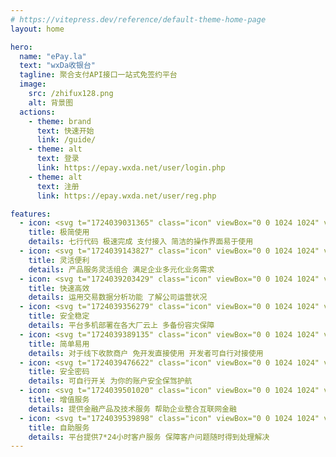 ```yaml
---
# https://vitepress.dev/reference/default-theme-home-page
layout: home

hero:
  name: "ePay.la"
  text: "wxDa收银台"
  tagline: 聚合支付API接口一站式免签约平台
  image:
    src: /zhifux128.png
    alt: 背景图
  actions:
    - theme: brand
      text: 快速开始
      link: /guide/
    - theme: alt
      text: 登录
      link: https://epay.wxda.net/user/login.php
    - theme: alt
      text: 注册
      link: https://epay.wxda.net/user/reg.php

features:
  - icon: <svg t="1724039031365" class="icon" viewBox="0 0 1024 1024" version="1.1" xmlns="http://www.w3.org/2000/svg" p-id="2876" width="32" height="32"><path d="M512 222.12H222.12c-29.11 0-52.71 23.6-52.71 52.71V907.3c0 29.11 23.6 52.71 52.71 52.71h421.65c29.11 0 52.71-23.6 52.71-52.71V406.59H564.71c-29.11 0-52.71-23.6-52.71-52.71V222.12z" fill="#E1F5FF" p-id="2877"></path><path d="M696.47 406.59L512 222.12v131.76c0 29.11 23.6 52.71 52.71 52.71h131.76z" fill="#FFD600" p-id="2878"></path><path d="M327.53 222.12H512l184.47 184.47v395.29h105.41c29.11 0 52.71-23.6 52.71-52.71V116.71c0-29.11-23.6-52.71-52.71-52.71H380.23c-29.11 0-52.71 23.6-52.71 52.71v105.41" fill="#8C9EFF" p-id="2879"></path><path d="M411.94 359.24H295.82c-11.6 0-21 9.4-21 21s9.4 21 21 21h116.12c11.6 0 21-9.4 21-21s-9.4-21-21-21zM570.06 517.35H295.82c-11.6 0-21 9.4-21 21s9.4 21 21 21h274.24c11.6 0 21-9.4 21-21 0-11.59-9.4-21-21-21zM570.06 675.47H295.82c-11.6 0-21 9.4-21 21s9.4 21 21 21h274.24c11.6 0 21-9.4 21-21s-9.4-21-21-21z" fill="#313FA0" p-id="2880"></path></svg>
    title: 极简使用
    details: 七行代码 极速完成 支付接入 简洁的操作界面易于使用
  - icon: <svg t="1724039143827" class="icon" viewBox="0 0 1024 1024" version="1.1" xmlns="http://www.w3.org/2000/svg" p-id="3445" width="32" height="32"><path d="M388.64 292.38l-96.02-170.95c-67.53 38.02-124.26 92.96-164.28 159.17l168.09 101.38c22.51-37.24 54.23-68.21 92.21-89.6z" fill="#FFFFFF" p-id="3446"></path><path d="M260 512c0-47.64 13.46-92.02 36.43-130.02L128.34 280.6C87.51 348.14 64 427.32 64 512c0 79.73 20.92 154.53 57.43 219.39l170.95-96.03C271.84 598.88 260 556.85 260 512zM512 260c47.64 0 92.02 13.46 130.02 36.43L743.4 128.34C675.85 87.51 596.68 64 512 64c-79.73 0-154.53 20.92-219.39 57.43l96.02 170.95C425.12 271.85 467.15 260 512 260z" fill="#8C9EFF" p-id="3447"></path><path d="M731.61 388.64l170.95-96.03c-38.01-67.53-92.96-124.25-159.17-164.28l-101.37 168.1c37.23 22.51 68.21 54.23 89.59 92.21z" fill="#313FA0" p-id="3448"></path><path d="M292.38 635.36l-170.95 96.03c38.02 67.53 92.95 124.25 159.17 164.28l101.38-168.09c-37.24-22.52-68.22-54.24-89.6-92.22z" fill="#FFD600" p-id="3449"></path><path d="M635.36 731.62l96.03 170.95c67.53-38.02 124.25-92.95 164.28-159.17l-168.1-101.38c-22.51 37.24-54.23 68.21-92.21 89.6z" fill="#E1F5FF" p-id="3450"></path><path d="M512 764c-47.64 0-92.02-13.46-130.02-36.43L280.6 895.66C348.14 936.49 427.32 960 512 960c79.73 0 154.53-20.92 219.39-57.43l-96.03-170.95C598.88 752.16 556.85 764 512 764zM902.57 292.61l-170.95 96.03C752.15 425.12 764 467.15 764 512c0 47.64-13.46 92.02-36.43 130.02L895.66 743.4C936.49 675.86 960 596.68 960 512c0-79.73-20.92-154.53-57.43-219.39z" fill="#8C9EFF" p-id="3451"></path></svg>
    title: 灵活便利
    details: 产品服务灵活组合 满足企业多元化业务需求
  - icon: <svg t="1724039203429" class="icon" viewBox="0 0 1024 1024" version="1.1" xmlns="http://www.w3.org/2000/svg" p-id="3732" width="32" height="32"><path d="M771 400H578.4l168-336h-336L253 533.46h171.27L267 960z" fill="#8C9EFF" p-id="3733"></path></svg>
    title: 快速高效
    details: 运用交易数据分析功能 了解公司运营状况
  - icon: <svg t="1724039356279" class="icon" viewBox="0 0 1024 1024" version="1.1" xmlns="http://www.w3.org/2000/svg" p-id="4582" width="32" height="32"><path d="M512 960c143.57-52.41 217.74-85.95 290.52-201.33C834.92 707.3 848 621.7 848 560.97V148h-5.27A693.144 693.144 0 0 1 512 64a693.144 693.144 0 0 1-330.73 84H176v412.97c0 60.74 13.07 146.33 45.48 197.7C294.26 874.05 368.43 907.59 512 960z" fill="#8C9EFF" p-id="4583"></path><path d="M624 589c-5.37 0-10.75-2.05-14.85-6.15l-224-224c-8.2-8.2-8.2-21.5 0-29.7s21.49-8.2 29.7 0l224 224c8.2 8.2 8.2 21.5 0 29.7-4.1 4.1-9.47 6.15-14.85 6.15z" fill="#FFD600" p-id="4584"></path><path d="M400 589c-5.37 0-10.75-2.05-14.85-6.15-8.2-8.2-8.2-21.5 0-29.7l224-224c8.2-8.2 21.49-8.2 29.7 0 8.2 8.2 8.2 21.5 0 29.7l-224 224c-4.1 4.1-9.47 6.15-14.85 6.15z" fill="#FFD600" p-id="4585"></path></svg>
    title: 安全稳定
    details: 平台多机部署在各大厂云上 多备份容灾保障
  - icon: <svg t="1724039389135" class="icon" viewBox="0 0 1024 1024" version="1.1" xmlns="http://www.w3.org/2000/svg" p-id="4866" width="32" height="32"><path d="M512 512m-448 0a448 448 0 1 0 896 0 448 448 0 1 0-896 0Z" fill="#8C9EFF" p-id="4867"></path><path d="M514.42 433.82c-5.37 0-10.75-2.05-14.85-6.15L346.75 274.85c-8.2-8.2-8.2-21.49 0-29.7s21.49-8.2 29.7 0l152.82 152.82c8.2 8.2 8.2 21.49 0 29.7a20.96 20.96 0 0 1-14.85 6.15z" fill="#FFFFFF" p-id="4868"></path><path d="M514.42 433.82c-5.37 0-10.75-2.05-14.85-6.15-8.2-8.2-8.2-21.5 0-29.7l152.82-152.82c8.2-8.2 21.49-8.2 29.7 0 8.2 8.2 8.2 21.5 0 29.7L529.27 427.67a20.96 20.96 0 0 1-14.85 6.15zM677.52 489.82H346.47c-11.6 0-21-9.4-21-21s9.4-21 21-21h331.05c11.6 0 21 9.4 21 21s-9.4 21-21 21zM677.52 617.8H346.47c-11.6 0-21-9.4-21-21s9.4-21 21-21h331.05c11.6 0 21 9.4 21 21s-9.4 21-21 21z" fill="#FFFFFF" p-id="4869"></path><path d="M514.42 785c-11.6 0-21-9.4-21-21V411.8c0-11.6 9.4-21 21-21s21 9.4 21 21V764c0 11.6-9.4 21-21 21zM346.47 489.82c-5.37 0-10.75-2.05-14.85-6.15-8.2-8.2-8.2-21.5 0-29.7l46.64-46.63c8.2-8.2 21.51-8.2 29.7 0 8.2 8.2 8.2 21.5 0 29.7l-46.64 46.63c-4.1 4.1-9.47 6.15-14.85 6.15zM677.52 617.8c-5.37 0-10.75-2.05-14.85-6.15l-46.63-46.63c-8.2-8.2-8.2-21.5 0-29.7s21.49-8.2 29.7 0l46.63 46.63c8.2 8.2 8.2 21.5 0 29.7-4.1 4.09-9.47 6.15-14.85 6.15z" fill="#FFFFFF" p-id="4870"></path></svg>
    title: 简单易用
    details: 对于线下收款商户 免开发直接使用 开发者可自行对接使用
  - icon: <svg t="1724039476622" class="icon" viewBox="0 0 1024 1024" version="1.1" xmlns="http://www.w3.org/2000/svg" p-id="5151" width="32" height="32"><path d="M726.62 466.38c-14.99 0-27.15-12.16-27.15-27.15V305.76c0-103.36-84.09-187.46-187.46-187.46s-187.47 84.1-187.47 187.46v129.69c0 14.99-12.16 27.15-27.15 27.15-14.99 0-27.15-12.16-27.15-27.15V305.76C270.24 172.45 378.7 64 512 64s241.77 108.45 241.77 241.76v133.47c0 14.99-12.16 27.15-27.15 27.15z" fill="#FFD600" p-id="5152"></path><path d="M805.18 960H218.82c-29.99 0-54.3-24.31-54.3-54.3V504.67c0-29.99 24.31-54.3 54.3-54.3h586.35c29.99 0 54.3 24.31 54.3 54.3V905.7c0.01 29.99-24.3 54.3-54.29 54.3z" fill="#8C9EFF" p-id="5153"></path><path d="M579.88 663.33c0-37.49-30.39-67.88-67.88-67.88s-67.88 30.39-67.88 67.88c0 26.66 15.51 49.49 37.87 60.6v60.97c0 16.57 13.43 30.01 30.01 30.01s30.01-13.44 30.01-30.01v-60.97c22.36-11.1 37.87-33.94 37.87-60.6z" fill="#FFFFFF" p-id="5154"></path></svg>
    title: 安全密码
    details: 可自行开关 为你的账户安全保驾护航
  - icon: <svg t="1724039501020" class="icon" viewBox="0 0 1024 1024" version="1.1" xmlns="http://www.w3.org/2000/svg" p-id="5379" width="32" height="32"><path d="M904 901.9H120c-30.93 0-56-25.07-56-56v-616h840c30.93 0 56 25.07 56 56v560c0 30.93-25.07 56-56 56z" fill="#8C9EFF" p-id="5380"></path><path d="M735.52 168.39c-5.37-30.46-34.42-50.8-64.87-45.42L64.17 229.9h682.19l-10.84-61.51z" fill="#313FA0" p-id="5381"></path><path d="M512 565.9c0-61.86 50.14-112 112-112h336v224H624c-61.86 0-112-50.15-112-112z" fill="#FFD600" p-id="5382"></path><path d="M232 287.57c-11.59 0-21-9.4-21-21v-14c0-11.6 9.41-21 21-21s21 9.4 21 21v14c0 11.6-9.41 21-21 21zM232 786.45c-11.59 0-21-9.4-21-21v-24.94c0-11.6 9.41-21 21-21s21 9.4 21 21v24.94c0 11.6-9.41 21-21 21z m0-124.72c-11.59 0-21-9.4-21-21v-24.94c0-11.6 9.41-21 21-21s21 9.4 21 21v24.94c0 11.6-9.41 21-21 21z m0-124.72c-11.59 0-21-9.4-21-21v-24.94c0-11.6 9.41-21 21-21s21 9.4 21 21v24.94c0 11.6-9.41 21-21 21z m0-124.72c-11.59 0-21-9.4-21-21v-24.94c0-11.6 9.41-21 21-21s21 9.4 21 21v24.94c0 11.6-9.41 21-21 21zM232 900.23c-11.59 0-21-9.4-21-21v-14c0-11.6 9.41-21 21-21s21 9.4 21 21v14c0 11.6-9.41 21-21 21z" fill="#FFFFFF" p-id="5383"></path><path d="M668.96 565.9m-42 0a42 42 0 1 0 84 0 42 42 0 1 0-84 0Z" fill="#FFFFFF" p-id="5384"></path></svg>
    title: 增值服务
    details: 提供金融产品及技术服务 帮助企业整合互联网金融
  - icon: <svg t="1724039539898" class="icon" viewBox="0 0 1024 1024" version="1.1" xmlns="http://www.w3.org/2000/svg" p-id="5665" width="32" height="32"><path d="M157.18 960c-4.84 0-9.7-1.71-13.61-5.17-8.47-7.53-9.24-20.49-1.72-28.98l104.79-118.04c7.53-8.47 20.48-9.23 28.98-1.72 8.47 7.53 9.24 20.49 1.72 28.98l-104.8 118.04c-4.06 4.57-9.7 6.89-15.36 6.89zM866.82 960c-5.66 0-11.3-2.32-15.36-6.89L746.67 835.07c-7.52-8.48-6.75-21.44 1.72-28.98 8.48-7.52 21.44-6.75 28.98 1.72l104.79 118.04c7.52 8.48 6.75 21.44-1.72 28.98a20.526 20.526 0 0 1-13.62 5.17z" fill="#FFD600" p-id="5666"></path><path d="M512 531.28m-383.02 0a383.02 383.02 0 1 0 766.04 0 383.02 383.02 0 1 0-766.04 0Z" fill="#8C9EFF" p-id="5667"></path><path d="M512 941.66c-226.28 0-410.38-184.1-410.38-410.38S285.72 120.89 512 120.89s410.38 184.1 410.38 410.38S738.28 941.66 512 941.66z m0-766.05c-196.12 0-355.66 159.54-355.66 355.66S315.88 886.94 512 886.94 867.66 727.4 867.66 531.28 708.12 175.61 512 175.61z" fill="#313FA0" p-id="5668"></path><path d="M457.22 551.8H313.45c-11.33 0-20.52-9.19-20.52-20.52s9.19-20.52 20.52-20.52h143.77c11.33 0 20.52 9.19 20.52 20.52s-9.2 20.52-20.52 20.52zM512 497.01c-11.33 0-20.52-9.19-20.52-20.52v-223.2c0-11.33 9.19-20.52 20.52-20.52s20.52 9.19 20.52 20.52v223.2c0 11.33-9.19 20.52-20.52 20.52z" fill="#FFFFFF" p-id="5669"></path><path d="M905.3 108.44C858.33 61.47 788.34 51.8 731.71 79.11l202.93 202.93c27.3-56.64 17.63-126.63-29.34-173.6zM118.7 108.44C165.67 61.47 235.66 51.8 292.29 79.1L89.37 282.03C62.06 225.4 71.73 155.41 118.7 108.44z" fill="#FFD600" p-id="5670"></path><path d="M512 531.28m-54.79 0a54.79 54.79 0 1 0 109.58 0 54.79 54.79 0 1 0-109.58 0Z" fill="#FFFFFF" p-id="5671"></path><path d="M512 606.58c-41.52 0-75.3-33.78-75.3-75.3s33.78-75.3 75.3-75.3 75.3 33.78 75.3 75.3-33.78 75.3-75.3 75.3z m0-109.57c-18.89 0-34.27 15.38-34.27 34.27s15.38 34.27 34.27 34.27 34.27-15.38 34.27-34.27c-0.01-18.89-15.38-34.27-34.27-34.27z" fill="#FFD600" p-id="5672"></path></svg>
    title: 自助服务
    details: 平台提供7*24小时客户服务 保障客户问题随时得到处理解决
---
```

